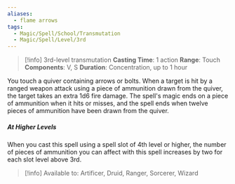 ```yaml
---
aliases:
  - flame arrows
tags:
  - Magic/Spell/School/Transmutation
  - Magic/Spell/Level/3rd
---
```

>[!info]
>3rd-level transmutation
>**Casting Time**: 1 action
>**Range**: Touch
>**Components**: V, S
>**Duration**: Concentration, up to 1 hour

You touch a quiver containing arrows or bolts. When a target is hit by a ranged weapon attack using a piece of ammunition drawn from the quiver, the target takes an extra 1d6 fire damage. The spell's magic ends on a piece of ammunition when it hits or misses, and the spell ends when twelve pieces of ammunition have been drawn from the quiver.
##### At Higher Levels
When you cast this spell using a spell slot of 4th level or higher, the number of pieces of ammunition you can affect with this spell increases by two for each slot level above 3rd.<br>
>[!info] Available to:
>Artificer, Druid, Ranger, Sorcerer, Wizard